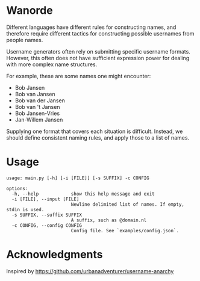 # Wanorde

Different languages have different rules for constructing names, and therefore
require different tactics for constructing possible usernames from people names.

Username generators often rely on submitting specific username formats. However, this
often does not have sufficient expression power for dealing with more complex
name structures.

For example, these are some names one might encounter:
- Bob Jansen
- Bob van Jansen
- Bob van der Jansen
- Bob van 't Jansen
- Bob Jansen-Vries
- Jan-Willem Jansen

Supplying one format that covers each situation is difficult. Instead, we should define
consistent naming rules, and apply those to a list of names.

# Usage
```
usage: main.py [-h] [-i [FILE]] [-s SUFFIX] -c CONFIG

options:
  -h, --help            show this help message and exit
  -i [FILE], --input [FILE]
                        Newline delimited list of names. If empty, stdin is used.
  -s SUFFIX, --suffix SUFFIX
                        A suffix, such as @domain.nl
  -c CONFIG, --config CONFIG
                        Config file. See `examples/config.json`.
```


# Acknowledgments
Inspired by https://github.com/urbanadventurer/username-anarchy